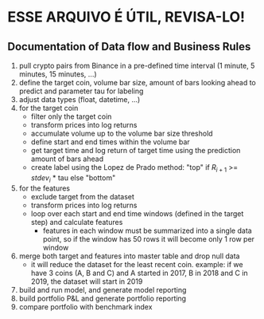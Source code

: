 # ESSE ARQUIVO É ÚTIL, REVISA-LO!

## Documentation of Data flow and Business Rules
1. pull crypto pairs from Binance in a pre-defined time interval (1 minute, 5 minutes, 15 minutes, ...)
2. define the target coin, volume bar size, amount of bars looking ahead to predict and parameter tau for labeling
3. adjust data types (float, datetime, ...)
4. for the target coin
    - filter only the target coin
    - transform prices into log returns
    - accumulate volume up to the volume bar size threshold
    - define start and end times within the volume bar
    - get target time and log return of target time using the prediction amount of bars ahead
    - create label using the Lopez de Prado method: "top" if $R_{i+1}$ >= $stdev_i$ * tau else "bottom"
5. for the features
    - exclude target from the dataset
    - transform prices into log returns
    - loop over each start and end time windows (defined in the target step) and calculate features
        - features in each window must be summarized into a single data point, so if the window has 50 rows it will become only 1 row per window
6. merge both target and features into master table and drop null data
    - it will reduce the dataset for the least recent coin. example: if we have 3 coins (A, B and C) and A started in 2017, B in 2018 and C in 2019, the dataset will start in 2019
7. build and run model, and generate model reporting
8. build portfolio P&L and generate portfolio reporting
9. compare portfolio with benchmark index
